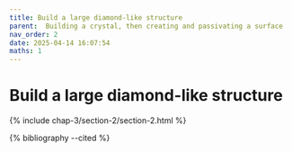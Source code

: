 ```yaml
---
title: Build a large diamond-like structure
parent:  Building a crystal, then creating and passivating a surface
nav_order: 2
date: 2025-04-14 16:07:54
maths: 1
---
```


# Build a large diamond-like structure

{% include chap-3/section-2/section-2.html %}

{% bibliography --cited %}
